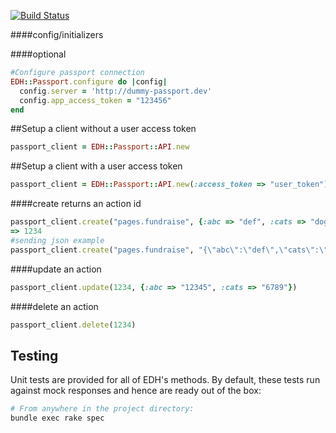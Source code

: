 [![Build Status](https://travis-ci.org/everydayhero/edh.png?branch=master)](https://travis-ci.org/everydayhero/edh)

####config/initializers

####optional 
```ruby
#Configure passport connection
EDH::Passport.configure do |config|
  config.server = 'http://dummy-passport.dev'
  config.app_access_token = "123456"
end
```

##Setup a client without a user access token
```ruby
passport_client = EDH::Passport::API.new

```

##Setup a client with a user access token
```ruby
passport_client = EDH::Passport::API.new(:access_token => "user_token")

```

####create returns an action id
```ruby
passport_client.create("pages.fundraise", {:abc => "def", :cats => "dogs"})
=> 1234
#sending json example
passport_client.create("pages.fundraise", "{\"abc\":\"def\",\"cats\":\"dogs\"}")
```

####update an action
```ruby
passport_client.update(1234, {:abc => "12345", :cats => "6789"})
```

####delete an action
```ruby
passport_client.delete(1234)
```

Testing
-----

Unit tests are provided for all of EDH's methods.  By default, these tests run against mock responses and hence are ready out of the box:
```bash
# From anywhere in the project directory:
bundle exec rake spec
```
